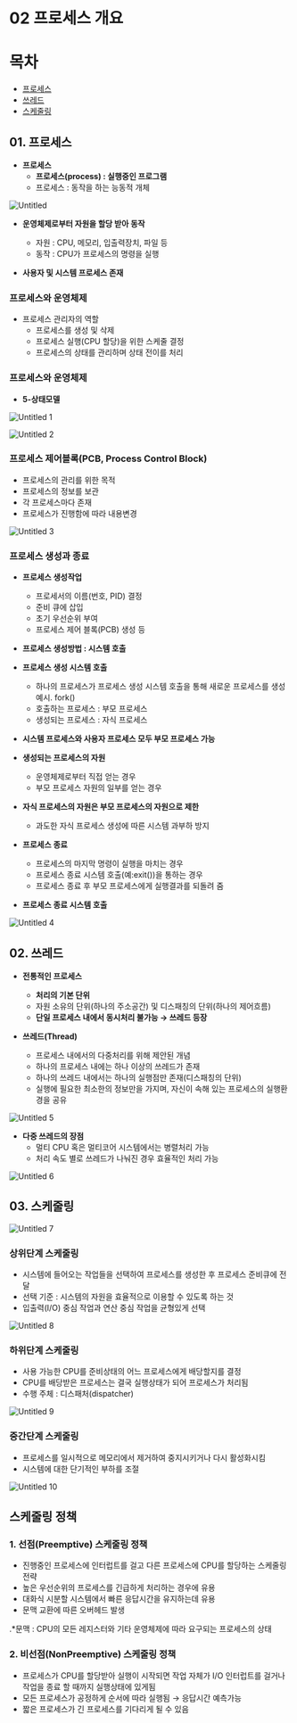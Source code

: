 # 02 프로세스 개요

# 목차
- [프로세스](#01-프로세스)
- [쓰레드](#02-쓰레드)
- [스케줄링](#03-스케줄링)

## 01. 프로세스

- **프로세스**
    - **프로세스(process) : 실행중인 프로그램**
    - 프로세스 : 동작을 하는 능동적 개체
    
![Untitled](https://user-images.githubusercontent.com/80089860/160265304-f75536e9-8f7c-4b06-9a60-cbd910e41898.png)

- **운영체제로부터 자원을 할당 받아 동작**
    - 자원 : CPU, 메모리, 입출력장치, 파일 등
    - 동작 : CPU가 프로세스의 명령을 실행
    
- **사용자 및 시스템 프로세스 존재**

### 프로세스와 운영체제

- 프로세스 관리자의 역할
    - 프로세스를 생성 및 삭제
    - 프로세스 실행(CPU 할당)을 위한 스케줄 결정
    - 프로세스의 상태를 관리하며 상태 전이를 처리

### 프로세스와 운영체제

- **5-상태모델**

![Untitled 1](https://user-images.githubusercontent.com/80089860/160265311-8887b82c-7864-4fca-94af-a66def877c5b.png)

![Untitled 2](https://user-images.githubusercontent.com/80089860/160265313-4ab6f850-320b-4e56-a7c6-98c548bfa06d.png)

### 프로세스 제어블록(PCB, Process Control Block)

- 프로세스의 관리를 위한 목적
- 프로세스의 정보를 보관
- 각 프로세스마다 존재
- 프로세스가 진행함에 따라 내용변경

![Untitled 3](https://user-images.githubusercontent.com/80089860/160265314-1a42685c-463d-412d-9fd9-60940d6048cc.png)

### 프로세스 생성과 종료

- **프로세스 생성작업**
    - 프로세서의 이름(번호, PID) 결정
    - 준비 큐에 삽입
    - 초기 우선순위 부여
    - 프로세스 제어 블록(PCB) 생성 등
- **프로세스 생성방법 : 시스템 호출**
- **프로세스 생성 시스템 호출**
    - 하나의 프로세스가 프로세스 생성 시스템 호출을 통해 새로운 프로세스를 생성 예시. fork()
    - 호출하는 프로세스 : 부모 프로세스
    - 생성되는 프로세스 : 자식 프로세스
- **시스템 프로세스와 사용자 프로세스 모두 부모 프로세스 가능**
- **생성되는 프로세스의 자원**
    - 운영체제로부터 직접 얻는 경우
    - 부모 프로세스 자원의 일부를 얻는 경우
- **자식 프로세스의 자원은 부모 프로세스의 자원으로 제한**
    - 과도한 자식 프로세스 생성에 따른 시스템 과부하 방지

- **프로세스 종료**
    - 프로세스의 마지막 명령이 실행을 마치는 경우
    - 프로세스 종료 시스템 호출(예:exit())을 통하는 경우
    - 프로세스 종료 후 부모 프로세스에게 실행결과를 되돌려 줌
- **프로세스 종료 시스템 호출**

![Untitled 4](https://user-images.githubusercontent.com/80089860/160265315-237bd403-6a78-4f7e-bafa-790b5a212d20.png)

## 02. 쓰레드

- **전통적인 프로세스**
    - **처리의 기본 단위**
    - 자원 소유의 단위(하나의 주소공간) 및 디스패칭의 단위(하나의 제어흐름)
    - **단일 프로세스 내에서 동시처리 불가능 → 쓰레드 등장**

- **쓰레드(Thread)**
    - 프로세스 내에서의 다중처리를 위해 제안된 개념
    - 하나의 프로세스 내에는 하나 이상의 쓰레드가 존재
    - 하나의 쓰레드 내에서는 하나의 실행점만 존재(디스패칭의 단위)
    - 실행에 필요한 최소한의 정보만을 가지며, 자신이 속해 있는 프로세스의 실행환경을 공유
    
![Untitled 5](https://user-images.githubusercontent.com/80089860/160265320-ab40a862-feea-448f-913c-a4db0d19b03a.png)

- **다중 쓰레드의 장점**
    - 멀티 CPU 혹은 멀티코어 시스템에서는 병렬처리 가능
    - 처리 속도 별로 쓰레드가 나눠진 경우 효율적인 처리 가능
    
![Untitled 6](https://user-images.githubusercontent.com/80089860/160265324-588c1497-286f-4940-962c-7fba17452c57.png)

## 03. 스케줄링

![Untitled 7](https://user-images.githubusercontent.com/80089860/160265327-95c8730d-e205-4c36-a562-1d36d3d4b40d.png)

### 상위단계 스케줄링

- 시스템에 들어오는 작업들을 선택하여 프로세스를 생성한 후 프로세스 준비큐에 전달
- 선택 기준 : 시스템의 자원을 효율적으로 이용할 수 있도록 하는 것
- 입출력(I/O) 중심 작업과 연산 중심 작업을 균형있게 선택

![Untitled 8](https://user-images.githubusercontent.com/80089860/160265331-57747c7d-7284-4113-b185-cac099b4d601.png)

### 하위단계 스케줄링

- 사용 가능한 CPU를 준비상태의 어느 프로세스에게 배당할지를 결정
- CPU를 배당받은 프로세스는 결국 실행상태가 되어 프로세스가 처리됨
- 수행 주체 : 디스패처(dispatcher)

![Untitled 9](https://user-images.githubusercontent.com/80089860/160265333-00d72c94-0feb-4d86-a927-2e41db93930a.png)

### 중간단계 스케줄링

- 프로세스를 일시적으로 메모리에서 제거하여 중지시키거나 다시 활성화시킴
- 시스템에 대한 단기적인 부하를 조절

![Untitled 10](https://user-images.githubusercontent.com/80089860/160265340-08993813-4bb0-45de-8f73-7d8d8bc2cd04.png)

## 스케줄링 정책

### 1. 선점(Preemptive) 스케줄링 정책

- 진행중인 프로세스에 인터럽트를 걸고 다른 프로세스에 CPU를 할당하는 스케줄링 전략
- 높은 우선순위의 프로세스를 긴급하게 처리하는 경우에 유용
- 대화식 시분할 시스템에서 빠른 응답시간을 유지하는데 유용
- 문맥 교환에 따른 오버헤드 발생

.*문맥 : CPU의 모든 레지스터와 기타 운영체제에 따라 요구되는 프로세스의 상태

### 2. 비선점(NonPreemptive) 스케줄링 정책

- 프로세스가 CPU를 할당받아 실행이 시작되면 작업 자체가 I/O 인터럽트를 걸거나 작업을 종료 할 때까지 실행상태에 있게됨
- 모든 프로세스가 공정하게 순서에 따라 실행됨 → 응답시간 예측가능
- 짧은 프로세스가 긴 프로세스를 기다리게 될 수 있음
